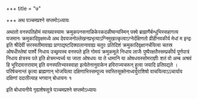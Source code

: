 +++
title = "७"

+++
अथ पञ्चमप्रश्ने सप्तमोऽध्यायः

अथातो वनस्पतिहोमं व्याख्यास्यामः क्रमुकपनसनाळिकेरकदळीष्वन्यस्मिन् पक्वे ब्राह्मणैर्बन्धुभिस्सहागत्य यजमानः क्रमुकादिवृक्षमध्ये अथ देवयजनोल्लेखनप्रभृत्याऽग्निमुखात्कृत्वाऽग्नेर्दक्षिणतो व्रीहीनवकीर्य मेधां म इन्द्रः इति श्रीदेवीं सरस्वतीमावाह्य प्रागाद्यष्टदिक्पालानावाह्य चतुरः प्रतिदिशं क्रमुकादिवृक्षानर्चयित्वा चतस्र ओषधीस्तेषां पार्श्वे निधाय उच्छ्रयस्व वनस्पते इति गोमयं क्रमुकमूले निधाय लाजैः पुष्पैरक्षतैस्सम्प्रकीर्य पूर्णपात्रं निधाय क्षेत्रस्य पते इति क्षेत्रमभ्यर्च्य या जाता ओषधयः या ते धामानि या ओषधयस्सोमराज्ञीः शतं वो अम्ब अश्रवं हि भूरिदावत्तरावाम् इति वनस्पतिभ्यस्स्वाहा इत्येतेनानुवाकेन हविराज्यचरून् हुत्वा जयादि प्रतिपद्यते । परिषेचनान्तं कृत्वा ब्राह्मणान् भोजयित्वा दक्षिणाभिस्सम्पूज्य स्वस्तिसूक्तेनाध्वर्युराशिषो वाचयित्वाऽऽचार्याय दक्षिणां ददातीत्याह भगवान् बोधायनः १  

इति बोधायनीये गृह्यशेषसूत्रे पञ्चमप्रश्ने सप्तमोऽध्यायः
